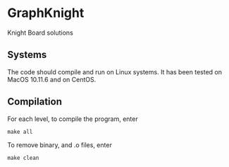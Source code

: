 # GraphKnight
Knight Board solutions

## Systems

The code should compile and run on Linux systems. It has been tested on MacOS 10.11.6 and on CentOS.


## Compilation

For each level, to compile the program, enter

`make all`

To remove binary, and .o files, enter

`make clean`


